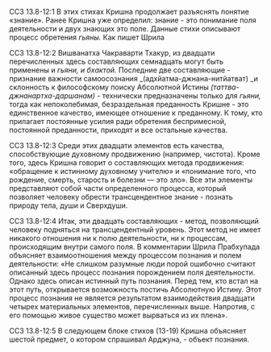 ССЗ 13.8-12:1	В этих стихах Кришна продолжает разъяснять понятие «знание». Ранее Кришна уже определил: знание - это понимание поля деятельности и двух знающих это поле. Данные стихи описывают процесс обретения _гьяны._ Как пишет Шрила

ССЗ 13.8-12:2	Вишванатха Чакраварти Тхакур, из двадцати перечисленных здесь составляющих семнадцать могут быть применены и _гьяни, и бхактой._ Последние две составляющие - признание важности самоосознания _(адхйатма-джнана-нитйатват) _и склонность к философскому поиску Абсолютной Истины _(таттва-джнанартха-даршанам)_ - технически предназначены только для _гьяни,_ тогда как непоколебимая, безраздельная преданность Кришне - это единственное качество, имеющее отношение к преданному. К тому, кто прилагает постоянные усилия ради обретения беспримесной, постоянной преданности, приходят и все остальные качества.

ССЗ 13.8-12:3	Среди этих двадцати элементов есть качества, способствующие духовному продвижению (например, чистота). Кроме того, здесь Кришна говорит о составляющих метода продвижения: «обращение к истинному духовному учителю» и «понимание того, что рождение, смерть, старость и болезни — это зло». Все эти элементы представляют собой части определенного процесса, который позволяет человеку обрести трансцендентное знание - познать природу тела, души и Сверхдуши.

ССЗ 13.8-12:4	Итак, эти двадцать составляющих - метод, позволяющий человеку подняться на трансцендентный уровень. Этот метод не имеет никакого отношения ни к полю деятельности, ни к процессам, происходящим внутри самого поля. В комментарии Шрила Прабхупада объясняет взаимоотношения между процессом познания и полем деятельности: «Не слишком разумные люди порой ошибочно считают описанный здесь процесс познания порождением поля деятельности. Однако здесь описан истинный путь познания. Перед тем, кто встал на этот путь, открывается возможность постичь Абсолютную Истину. Этот процесс познания не является результатом взаимодействия двадцати четырех материальных элементов, перечисленных выше. Напротив, с его помощью живое существо может вырваться из их плена».

ССЗ 13.8-12:5	В следующем блоке стихов (13-19) Кришна объясняет шестой предмет, о котором спрашивал Арджуна, - объект познания.